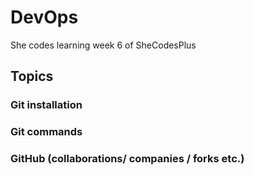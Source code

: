# DevOps
She codes learning week 6 of SheCodesPlus
## Topics
### Git installation
### Git commands
### GitHub (collaborations/ companies / forks etc.)